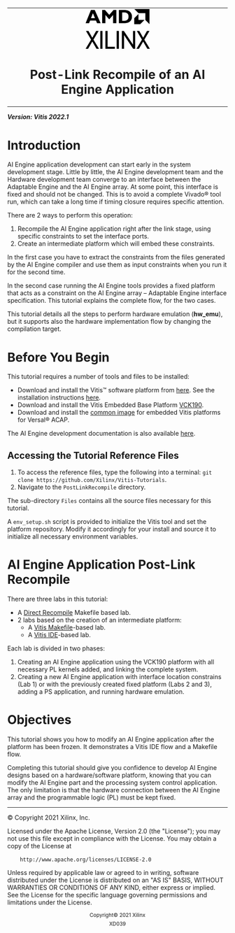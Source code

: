 ﻿<table>
 <tr>
   <td align="center"><img src="https://raw.githubusercontent.com/Xilinx/Image-Collateral/main/xilinx-logo.png" width="30%"/><h1>Post-Link Recompile of an AI Engine Application</h1>
   </td>
 </tr>

</table>

***Version: Vitis 2022.1***


# Introduction

AI Engine application development can start early in the system development stage. Little by little, the AI Engine development team and the Hardware development team converge to an interface between the Adaptable Engine and the AI Engine array. At some point, this interface is fixed and should not be changed. This is to avoid a complete Vivado® tool run, which can take a long time if timing closure requires specific attention.

There are 2 ways to perform this operation:
1. Recompile the AI Engine application right after the link stage, using specific constraints to set the interface ports.
2. Create an intermediate platform which will embed these constraints.

In the first case you have to extract the constraints from the files generated by the AI Engine compiler and use them as input constraints when you run it for the second time.

In the second case running the AI Engine tools provides a fixed platform that acts as a constraint on the AI Engine array – Adaptable Engine interface specification. This tutorial explains the complete flow, for the two cases.

This tutorial details all the steps to perform hardware emulation (**hw_emu**), but it supports also the hardware implementation flow by changing the compilation target.


# Before You Begin

This tutorial requires a number of tools and files to be installed:

* Download and install the Vitis™ software platform from [here](https://www.xilinx.com/support/download.html). See the installation instructions [here](https://docs.xilinx.com/r/en-US/ug1393-vitis-application-acceleration).
* Download and install the Vitis Embedded Base Platform [VCK190](https://www.xilinx.com/support/download/index.html/content/xilinx/en/downloadNav/embedded-platforms.html).
* Download and install the [common image](https://www.xilinx.com/support/download/index.html/content/xilinx/en/downloadNav/embedded-platforms.html) for embedded Vitis platforms for Versal® ACAP.

The AI Engine development documentation is also available [here](https://docs.xilinx.com/search/all?filters=Document_ID~%2522UG1076%2522_%2522UG1079%2522&content-lang=en-US).


## Accessing the Tutorial Reference Files

1. To access the reference files, type the following into a terminal: `git clone https://github.com/Xilinx/Vitis-Tutorials`.
2. Navigate to the `PostLinkRecompile` directory.

The sub-directory `Files` contains all the source files necessary for this tutorial.

A `env_setup.sh` script is provided to initialize the Vitis tool and set the platform repository. Modify it accordingly for your install and source it to initialize all necessary environment variables.

# AI Engine Application Post-Link Recompile

There are three labs in this tutorial:

- A [Direct Recompile](DirectRecompileMakefile_Flow.md) Makefile based lab.
- 2 labs based on the creation of an intermediate platform:
    - A [Vitis Makefile](VitisMakefile_Flow.md)-based lab.
    - A [Vitis IDE](VitisIDE_Flow.md)-based lab.

Each lab is divided in two phases:

1. Creating an AI Engine application using the VCK190 platform with all necessary PL kernels added, and linking the complete system.
2. Creating a new AI Engine application with interface location constrains (Lab 1) or with the previously created fixed platform (Labs 2 and 3), adding a PS application, and running hardware emulation.


# Objectives

This tutorial shows you how to modify an AI Engine application after the platform has been frozen. It demonstrates a Vitis IDE flow and a Makefile flow.

Completing this tutorial should give you confidence to develop AI Engine designs based on a hardware/software platform, knowing that you can modify the AI Engine part and the processing system control application. The only limitation is that the hardware connection between the AI Engine array and the programmable logic (PL) must be kept fixed.


---

&copy; Copyright 2021 Xilinx, Inc.

Licensed under the Apache License, Version 2.0 (the "License");
you may not use this file except in compliance with the License.
You may obtain a copy of the License at

```
    http://www.apache.org/licenses/LICENSE-2.0
```

Unless required by applicable law or agreed to in writing, software
distributed under the License is distributed on an "AS IS" BASIS,
WITHOUT WARRANTIES OR CONDITIONS OF ANY KIND, either express or implied.
See the License for the specific language governing permissions and
limitations under the License.


<p align="center"><sup>Copyright&copy; 2021 Xilinx</sup><br><sup>XD039</sup></br></p>
